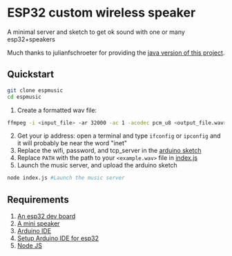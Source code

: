 # ESP32 custom wireless speaker

A minimal server and sketch to get ok sound with one or many esp32+speakers

Much thanks to julianfschroeter for providing the [java version of this project](https://www.hackster.io/julianfschroeter/stream-your-audio-on-the-esp32-2e4661).

## Quickstart
```bash
git clone espmusic
cd espmusic
```

1. Create a formatted wav file:
```bash
ffmpeg -i <input_file> -ar 32000 -ac 1 -acodec pcm_u8 <output_file.wav>
````
2. Get your ip address: open a terminal and type `ifconfig` or `ipconfig` and it will probably be near the word "inet"
3. Replace the wifi, password, and tcp_server in the [arduino sketch]()
4. Replace `PATH` with the path to your `<example.wav>` file in [index.js]()
5. Launch the music server, and upload the arduino sketch
```bash
node index.js #Launch the music server
```

## Requirements
1. [An esp32 dev board]()
2. [A mini speaker]()
3. [Arduino IDE]()
4. [Setup Arduino IDE for esp32]()
5. [Node JS]()